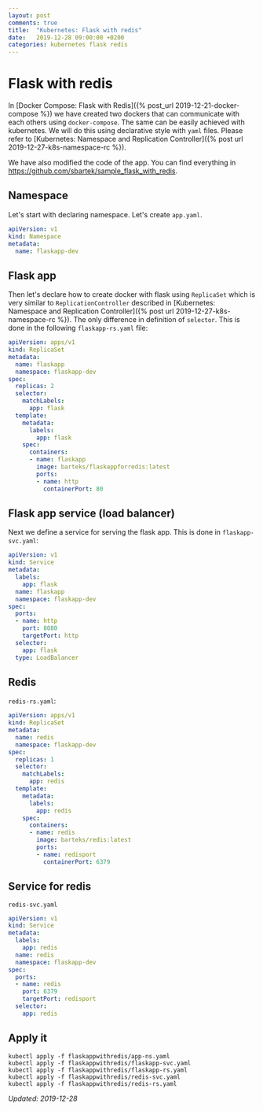 ```yaml
---
layout: post
comments: true
title:  "Kubernetes: Flask with redis"
date:   2019-12-28 09:00:00 +0200
categories: kubernetes flask redis
---
```



# Flask with redis

In [Docker Compose: Flask with Redis]({% post_url 2019-12-21-docker-compose %}) we have created two
dockers that can communicate with each others using `docker-compose`. The same can be easily
achieved with kubernetes. We will do this using declarative style with `yaml` files. Please refer to
[Kubernetes: Namespace and Replication Controller]({% post url 2019-12-27-k8s-namespace-rc %}).

We have also modified the code of the app. You can find everything in 
<https://github.com/sbartek/sample_flask_with_redis>.

## Namespace

Let's start with declaring namespace. Let's create `app.yaml`.

``` yaml
apiVersion: v1
kind: Namespace
metadata:
  name: flaskapp-dev
```

## Flask app

Then let's declare how to create docker with flask using `ReplicaSet` which is very similar to
`ReplicationController` described in 
[Kubernetes: Namespace and Replication Controller]({% post url 2019-12-27-k8s-namespace-rc %}).
The only difference in definition of `selector`. This is done in the following `flaskapp-rs.yaml`
file:

``` yaml
apiVersion: apps/v1
kind: ReplicaSet
metadata:
  name: flaskapp
  namespace: flaskapp-dev
spec:
  replicas: 2
  selector:
    matchLabels:
      app: flask
  template:
    metadata:
      labels:
        app: flask
    spec:
      containers:
      - name: flaskapp
        image: barteks/flaskappforredis:latest
        ports:
        - name: http
          containerPort: 80
```

## Flask app service (load balancer)

Next we define a service for serving the flask app. This is done in
`flaskapp-svc.yaml`:

``` yaml
apiVersion: v1	
kind: Service
metadata:
  labels:
    app: flask
  name: flaskapp
  namespace: flaskapp-dev
spec:
  ports:
  - name: http
    port: 8080
    targetPort: http
  selector:
    app: flask
  type: LoadBalancer
```

## Redis

`redis-rs.yaml`:

``` yaml
apiVersion: apps/v1
kind: ReplicaSet
metadata:
  name: redis
  namespace: flaskapp-dev
spec:
  replicas: 1
  selector:
    matchLabels:
      app: redis
  template:
    metadata:
      labels:
        app: redis
    spec:
      containers:
      - name: redis
        image: barteks/redis:latest
        ports:
        - name: redisport
          containerPort: 6379
```

## Service for redis

`redis-svc.yaml`

``` yaml
apiVersion: v1
kind: Service
metadata:
  labels:	
    app: redis
  name: redis
  namespace: flaskapp-dev
spec:
  ports:
  - name: redis
    port: 6379
    targetPort: redisport
  selector:	
    app: redis
```

## Apply it

``` shell
kubectl apply -f flaskappwithredis/app-ns.yaml
kubectl apply -f flaskappwithredis/flaskapp-svc.yaml
kubectl apply -f flaskappwithredis/flaskapp-rs.yaml
kubectl apply -f flaskappwithredis/redis-svc.yaml
kubectl apply -f flaskappwithredis/redis-rs.yaml
```


_Updated: 2019-12-28_

